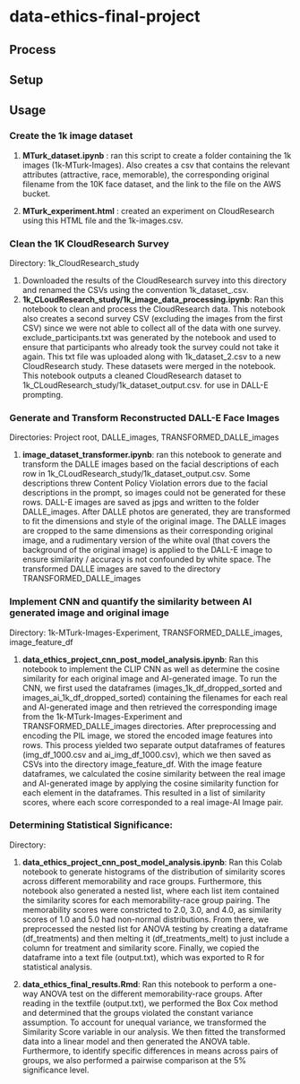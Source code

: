 # data-ethics-final-project

## Process

## Setup 

## Usage

### Create the 1k image dataset 

1. **MTurk_dataset.ipynb** : ran this script to create a folder containing the 1k images (1k-MTurk-Images). Also creates a csv that contains the relevant attributes (attractive, race, memorable), the corresponding original filename from the 10K face dataset, and the link to the file on the AWS bucket. 

2. **MTurk_experiment.html** : created an experiment on CloudResearch using this HTML file and the 1k-images.csv. 

### Clean the 1K CloudResearch Survey 
Directory: 1k_CloudResearch_study

1. Downloaded the results of the CloudResearch survey into this directory and renamed the CSVs using the convention 1k_dataset_<number>.csv. 
2. **1k_CLoudResearch_study/1k_image_data_processing.ipynb**: Ran this notebook to clean and process the CloudResearch data. This notebook also creates a second survey CSV (excluding the images from the first CSV) since we were not able to collect all of the data with one survey. exclude_participants.txt was generated by the notebook and used to ensure that participants who already took the survey could not take it again. This txt file was uploaded along with 1k_dataset_2.csv to a new CloudResearch study. These datasets were merged in the notebook. This notebook outputs a cleaned CloudResearch dataset to 1k_CLoudResearch_study/1k_dataset_output.csv. for use in DALL-E prompting. 

### Generate and Transform Reconstructed DALL-E Face Images
Directories: Project root, DALLE_images, TRANSFORMED_DALLE_images

1. **image_dataset_transformer.ipynb**: ran this notebook to generate and transform the DALLE images based on the facial descriptions of each row in 1k_CLoudResearch_study/1k_dataset_output.csv. Some descriptions threw Content Policy Violation errors due to the facial descriptions in the prompt, so images could not be generated for these rows. DALL-E images are saved as jpgs and written to the folder DALLE_images. After DALLE photos are generated, they are transformed to fit the dimensions and style of the original image. The DALLE images are cropped to the same dimensions as their corresponding original image, and a rudimentary version of the white oval (that covers the background of the original image) is applied to the DALL-E image to ensure similarity / accuracy is not confounded by white space. The transformed DALLE images are saved to the directory TRANSFORMED_DALLE_images

### Implement CNN and quantify the similarity between AI generated image and original image 
Directory: 1k-MTurk-Images-Experiment, TRANSFORMED_DALLE_images, image_feature_df

1. **data_ethics_project_cnn_post_model_analysis.ipynb**: Ran this notebook to implement the CLIP CNN as well as determine the cosine similarity for each original image and AI-generated image. To run the CNN, we first used the dataframes (images_1k_df_dropped_sorted and images_ai_1k_df_dropped_sorted) containing the filenames for each real and AI-generated image and then retrieved the corresponding image from the 1k-MTurk-Images-Experiment and TRANSFORMED_DALLE_images directories. After preprocessing and encoding the PIL image, we stored the encoded image features into rows. This process yielded two separate output dataframes of features (img_df_1000.csv and ai_img_df_1000.csv), which we then saved as CSVs into the directory image_feature_df. With the image feature dataframes, we calculated the cosine similarity between the real image and AI-generated image by applying the cosine similarity function for each element in the dataframes. This resulted in a list of similarity scores, where each score corresponded to a real image-AI Image pair.

### Determining Statistical Significance:
Directory: 

1. **data_ethics_project_cnn_post_model_analysis.ipynb**: Ran this Colab notebook to generate histograms of the distribution of similarity scores across different memorability and race groups. Furthermore, this notebook also generated a nested list, where each list item contained the similarity scores for each memorability-race group pairing. The memorability scores were constricted to 2.0, 3.0, and 4.0, as similarity scores of 1.0 and 5.0 had non-normal distributions. From there, we preprocessed the nested list for ANOVA testing by creating a dataframe (df_treatments) and then melting it (df_treatments_melt) to just include a column for treatment and similarity score. Finally, we copied the dataframe into a text file (output.txt), which was exported to R for statistical analysis.

2. **data_ethics_final_results.Rmd**: Ran this notebook to perform a one-way ANOVA test on the different memorability-race groups. After reading in the textfile (output.txt), we performed the Box Cox method and determined that the groups violated the constant variance assumption. To account for unequal variance, we transformed the Similarity Score variable in our analysis. We then fitted the transformed data into a linear model and then generated the ANOVA table. Furthermore, to identify specific differences in means across pairs of groups, we also performed a pairwise comparison at the 5% significance level. 


